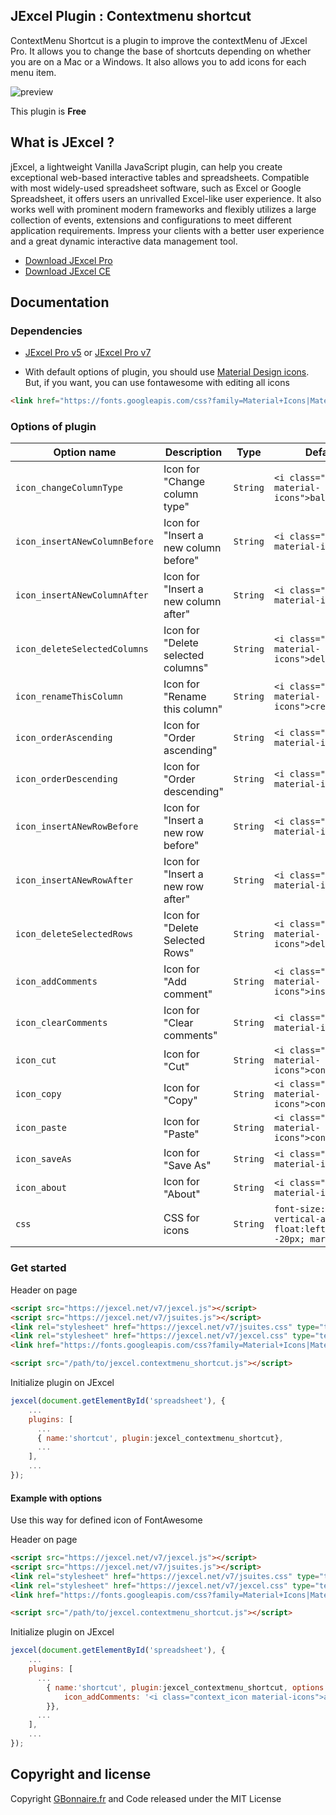 ## JExcel Plugin : Contextmenu shortcut

ContextMenu Shortcut is a plugin to improve the contextMenu of JExcel Pro. It allows you to change the base of shortcuts depending on whether you are on a Mac or a Windows. It also allows you to add icons for each menu item.

![preview](https://user-images.githubusercontent.com/52194475/91465865-a0dc1780-e88e-11ea-8a41-1ed1f5275c95.png)

This plugin is **Free**

## What is JExcel ?

jExcel, a lightweight Vanilla JavaScript plugin, can help you create exceptional web-based interactive tables and spreadsheets. Compatible with most widely-used spreadsheet software, such as Excel or Google Spreadsheet, it offers users an unrivalled Excel-like user experience. It also works well with prominent modern frameworks and flexibly utilizes a large collection of events, extensions and configurations to meet different application requirements. Impress your clients with a better user experience and a great dynamic interactive data management tool.

- [Download JExcel Pro](https://www.jexcel.net) 
- [Download JExcel CE](https://bossanova.uk/jexcel/)

## Documentation

### Dependencies

- [JExcel Pro v5](https://www.jexcel.net/v5) or [JExcel Pro v7](https://www.jexcel.net/v7)

- With default options of plugin, you should use [Material Design icons](https://material.io/resources/icons/). But, if you want, you can use fontawesome with editing all icons

```HTML
<link href="https://fonts.googleapis.com/css?family=Material+Icons|Material+Icons+Outlined|Material+Icons+Two+Tone|Material+Icons+Round|Material+Icons+Sharp" rel="stylesheet">
 ```   

### Options of plugin

<table>
	<thead>
		<tr>
			<th>Option name</th>
			<th>Description</th>
			<th>Type</th>
			<th>Default Value</th>
		</tr>
	</thead>
	<tbody>
		<tr>
			<td><code>icon_changeColumnType</code></td>
			<td>Icon for "Change column type"</td>
			<td><code>String</code></td>
			<td><code>&lt;i class="context_icon material-icons"&gt;ballot&lt;/i&gt;</code></td>
		</tr>
		<tr>
			<td><code>icon_insertANewColumnBefore</code></td>
			<td>Icon for "Insert a new column before"</td>
			<td><code>String</code></td>
			<td><code>&lt;i class="context_icon material-icons"&gt;add&lt;/i&gt;</code></td>
		</tr>
		<tr>
			<td><code>icon_insertANewColumnAfter</code></td>
			<td>Icon for "Insert a new column after"</td>
			<td><code>String</code></td>
			<td><code>&lt;i class="context_icon material-icons"&gt;add&lt;/i&gt;</code></td>
		</tr>
		<tr>
			<td><code>icon_deleteSelectedColumns</code></td>
			<td>Icon for "Delete selected columns"</td>
			<td><code>String</code></td>
			<td><code>&lt;i class="context_icon material-icons"&gt;delete&lt;/i&gt;</code></td>
		</tr>
		<tr>
			<td><code>icon_renameThisColumn</code></td>
			<td>Icon for "Rename this column"</td>
			<td><code>String</code></td>
			<td><code>&lt;i class="context_icon material-icons"&gt;create&lt;/i&gt;</code></td>
		</tr>
		<tr>
			<td><code>icon_orderAscending</code></td>
			<td>Icon for "Order ascending"</td>
			<td><code>String</code></td>
			<td><code>&lt;i class="context_icon material-icons"&gt;sort&lt;/i&gt;</code></td>
		</tr>
		<tr>
			<td><code>icon_orderDescending</code></td>
			<td>Icon for "Order descending"</td>
			<td><code>String</code></td>
			<td><code>&lt;i class="context_icon material-icons"&gt;sort&lt;/i&gt;</code></td>
		</tr>
		<tr>
			<td><code>icon_insertANewRowBefore</code></td>
			<td>Icon for "Insert a new row before"</td>
			<td><code>String</code></td>
			<td><code>&lt;i class="context_icon material-icons"&gt;add&lt;/i&gt;</code></td>
		</tr>
		<tr>
			<td><code>icon_insertANewRowAfter</code></td>
			<td>Icon for "Insert a new row after"</td>
			<td><code>String</code></td>
			<td><code>&lt;i class="context_icon material-icons"&gt;add&lt;/i&gt;</code></td>
		</tr>
		<tr>
			<td><code>icon_deleteSelectedRows</code></td>
			<td>Icon for "Delete Selected Rows"</td>
			<td><code>String</code></td>
			<td><code>&lt;i class="context_icon material-icons"&gt;delete&lt;/i&gt;</code></td>
		</tr>
		<tr>
			<td><code>icon_addComments</code></td>
			<td>Icon for "Add comment"</td>
			<td><code>String</code></td>
			<td><code>&lt;i class="context_icon material-icons"&gt;insert_comment&lt;/i&gt;</code></td>
		</tr>
		<tr>
			<td><code>icon_clearComments</code></td>
			<td>Icon for "Clear comments"</td>
			<td><code>String</code></td>
			<td><code>&lt;i class="context_icon material-icons"&gt;clear&lt;/i&gt;</code></td>
		</tr>
		<tr>
			<td><code>icon_cut</code></td>
			<td>Icon for "Cut"</td>
			<td><code>String</code></td>
			<td><code>&lt;i class="context_icon material-icons"&gt;content_cut&lt;/i&gt;</code></td>
		</tr>
		<tr>
			<td><code>icon_copy</code></td>
			<td>Icon for "Copy"</td>
			<td><code>String</code></td>
			<td><code>&lt;i class="context_icon material-icons"&gt;content_copy&lt;/i&gt;</code></td>
		</tr>
		<tr>
			<td><code>icon_paste</code></td>
			<td>Icon for "Paste"</td>
			<td><code>String</code></td>
			<td><code>&lt;i class="context_icon material-icons"&gt;content_paste&lt;/i&gt;</code></td>
		</tr>
		<tr>
			<td><code>icon_saveAs</code></td>
			<td>Icon for "Save As"</td>
			<td><code>String</code></td>
			<td><code>&lt;i class="context_icon material-icons"&gt;save&lt;/i&gt;</code></td>
		</tr>
		<tr>
			<td><code>icon_about</code></td>
			<td>Icon for "About"</td>
			<td><code>String</code></td>
			<td><code>&lt;i class="context_icon material-icons"&gt;info&lt;/i&gt;</code></td>
		</tr>
		<tr>
			<td><code>css</code></td>
			<td>CSS for icons</td>
			<td><code>String</code></td>
			<td><code>font-size:small; vertical-align:text-top; float:left; margin-left: -20px; margin-right: 2px;</code></td>
		</tr>
	</tbody>
</table>

### Get started

Header on page
```HTML
<script src="https://jexcel.net/v7/jexcel.js"></script>
<script src="https://jexcel.net/v7/jsuites.js"></script>
<link rel="stylesheet" href="https://jexcel.net/v7/jsuites.css" type="text/css" />
<link rel="stylesheet" href="https://jexcel.net/v7/jexcel.css" type="text/css" />
<link href="https://fonts.googleapis.com/css?family=Material+Icons|Material+Icons+Outlined|Material+Icons+Two+Tone|Material+Icons+Round|Material+Icons+Sharp" rel="stylesheet">

<script src="/path/to/jexcel.contextmenu_shortcut.js"></script>
```

Initialize plugin on JExcel
```JavaScript
jexcel(document.getElementById('spreadsheet'), {
	...
	plugins: [
      ...
      { name:'shortcut', plugin:jexcel_contextmenu_shortcut},
      ...  
    ],
    ...
});
```

#### Example with options

Use this way for defined icon of FontAwesome

Header on page
```HTML
<script src="https://jexcel.net/v7/jexcel.js"></script>
<script src="https://jexcel.net/v7/jsuites.js"></script>
<link rel="stylesheet" href="https://jexcel.net/v7/jsuites.css" type="text/css" />
<link rel="stylesheet" href="https://jexcel.net/v7/jexcel.css" type="text/css" />
<link href="https://fonts.googleapis.com/css?family=Material+Icons|Material+Icons+Outlined|Material+Icons+Two+Tone|Material+Icons+Round|Material+Icons+Sharp" rel="stylesheet">

<script src="/path/to/jexcel.contextmenu_shortcut.js"></script>
```

Initialize plugin on JExcel
```JavaScript
jexcel(document.getElementById('spreadsheet'), {
	...
	plugins: [
      ...
        { name:'shortcut', plugin:jexcel_contextmenu_shortcut, options:{
        	icon_addComments: '<i class="context_icon material-icons">add</i>',
        }},
      ...  
    ],
    ...
});
```

## Copyright and license

Copyright [GBonnaire.fr](https://www.gbonnaire.fr) and Code released under the MIT License